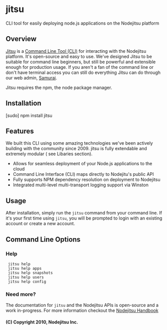 # jitsu
CLI tool for easily deploying node.js applications on the Nodejitsu platform 

## Overview

[Jitsu](http://github.com/nodejitsu/jitsu) is a [Command Line Tool (CLI)](http://en.wikipedia.org/wiki/Command-line_interface) for interacting with the Nodejitsu platform. It's open-source and easy to use. We've designed Jitsu to be suitable for command line beginners, but still be powerful and extensible enough for production usage. If you aren't a fan of the command line or don't have terminal access you can still do everything Jitsu can do through our web admin, [Samurai](http://nodejitsu.com). 

Jitsu requires the npm, the node package manager.


## Installation

   [sudo] npm install jitsu

## Features

We built this CLI using some amazing technologies we've been actively building with the community since 2009. jitsu is fully extendable and extremely modular ( see Libaries section).

 - Allows for seamless deployment of your Node.js applications to the cloud
 - Command Line Interface (CLI) maps directly to Nodejitu's public API
 - Fully supports NPM dependency resolution on deployment to Nodejitsu
 - Integrated multi-level multi-transport logging support via Winston
 
## Usage

After installation, simply run the `jitsu` command from your command line. If it's your first time using `jitsu`, you will be prompted to login with an existing account or create a new account.

## Command Line Options

### Help

     jitsu help
     jitsu help apps
     jitsu help snapshots
     jitsu help users
     jitsu help config

### Need more?
The documentation for `jitsu` and the Nodejitsu APIs is open-source and a work in-progress. For more information checkout the [Nodejitsu Handbook](http://github.com/nodejitsu/handbook)

#### (C) Copyright 2010, Nodejitsu Inc.